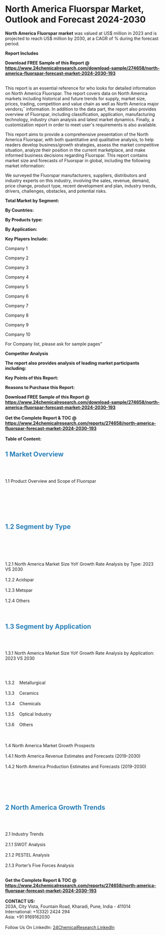 <h1>North America Fluorspar Market, Outlook and Forecast 2024-2030</h1><p><strong>North America</strong> <strong>Fluorspar market</strong> was valued at US$ million in 2023 and is projected to reach US$ million by 2030, at a CAGR of % during the forecast period.</p><p>
</p><p><strong>Report Includes</strong></p><div><b>Download FREE Sample of this Report @ 
            <a href="https://www.24chemicalresearch.com/download-sample/274658/north-america-fluorspar-forecast-market-2024-2030-193">
            https://www.24chemicalresearch.com/download-sample/274658/north-america-fluorspar-forecast-market-2024-2030-193</a></b></div><br><p>
This report is an essential reference for who looks for detailed information on North America Fluorspar. The report covers data on North America markets including historical and future trends for supply, market size, prices, trading, competition and value chain as well as North America major vendors¡¯ information. In addition to the data part, the report also provides overview of Fluorspar, including classification, application, manufacturing technology, industry chain analysis and latest market dynamics. Finally, a customization report in order to meet user's requirements is also available.</p><p>
</p><p>This report aims to provide a comprehensive presentation of the North America Fluorspar, with both quantitative and qualitative analysis, to help readers develop business/growth strategies, assess the market competitive situation, analyze their position in the current marketplace, and make informed business decisions regarding Fluorspar. This report contains market size and forecasts of Fluorspar in global, including the following market information:</p><p>
We surveyed the Fluorspar manufacturers, suppliers, distributors and industry experts on this industry, involving the sales, revenue, demand, price change, product type, recent development and plan, industry trends, drivers, challenges, obstacles, and potential risks.</p><p>
</p><p><strong>Total Market by Segment:</strong></p><p>
<strong>By Countries:</strong></p><p>
</p><p></p><p>
</p><p>
<strong>By Products type:</strong></p><p>
</p><p>
<strong>By Application:</strong></p><p>
</p><p>
<strong>Key Players Include:</strong></p><p>
</p><p>Company 1</p><p>
Company 2</p><p>
Company 3</p><p>
Company 4</p><p>
Company 5</p><p>
Company 6</p><p>
Company 7</p><p>
Company 8</p><p>
Company 9</p><p>
Company 10</p><p>
For Company list, please ask for sample pages”</p><p>
<strong>Competitor Analysis</strong></p><p>
</p><p><strong>The report also provides analysis of leading market participants including:</strong></p><p>
</p><p>
</p><p><strong>Key Points of this Report:</strong></p><p>
</p><p>
</p><p><strong>Reasons to Purchase this Report:</strong></p><p>
</p><div><b>Download FREE Sample of this Report @ 
            <a href="https://www.24chemicalresearch.com/download-sample/274658/north-america-fluorspar-forecast-market-2024-2030-193">
            https://www.24chemicalresearch.com/download-sample/274658/north-america-fluorspar-forecast-market-2024-2030-193</a></b></div><br><div><b>Get the Complete Report & TOC @ 
            <a href="https://www.24chemicalresearch.com/reports/274658/north-america-fluorspar-forecast-market-2024-2030-193">
            https://www.24chemicalresearch.com/reports/274658/north-america-fluorspar-forecast-market-2024-2030-193</a></b></div><br>
            <b>Table of Content:</b><p><h2><strong><span style="color:#2980b9">1 Market Overview&nbsp;&nbsp;</span></strong> &nbsp;</h2><br />
<br />
<p>1.1 Product Overview and Scope of Fluorspar&nbsp;&nbsp;</p><br />
<br />
<h2>&nbsp;<br /><br />
<span style="color:#2980b9"><strong>1.2 Segment by Type&nbsp;&nbsp;</strong></span> &nbsp;</h2><br />
<br />
<p><br /><br />
1.2.1 North America Market Size YoY Growth Rate Analysis by Type: 2023 VS 2030&nbsp;&nbsp; &nbsp;<br /><br />
1.2.2 Acidspar&nbsp;&nbsp; &nbsp;<br /><br />
1.2.3 Metspar<br /><br />
1.2.4 Others<br /><br />
<br />
<h2><strong><span style="color:#2980b9">1.3 Segment by Application&nbsp;&nbsp; &nbsp;</span></strong></h2><br />
<br />
<p>1.3.1 North America Market Size YoY Growth Rate Analysis by Application: 2023 VS 2030&nbsp;&nbsp; &nbsp;</p><br />
<br />
<p>1.3.2&nbsp;&nbsp; &nbsp;Metallurgical<br /><br />
1.3.3&nbsp;&nbsp; &nbsp;Ceramics<br /><br />
1.3.4&nbsp;&nbsp; &nbsp;Chemicals<br /><br />
1.3.5&nbsp;&nbsp; &nbsp;Optical Industry<br /><br />
1.3.6&nbsp;&nbsp; &nbsp;Others<br /><br />
&nbsp;&nbsp; &nbsp;<br /><br />
1.4 North America Market Growth Prospects&nbsp;&nbsp; &nbsp;<br /><br />
1.4.1 North America Revenue Estimates and Forecasts (2019-2030)&nbsp;&nbsp; &nbsp;<br /><br />
1.4.2 North America Production Estimates and Forecasts (2019-2030)<br /><br />
&nbsp;&nbsp; &nbsp;</p><br />
<br />
<h2><strong><span style="color:#2980b9">2 North America Growth Trends&nbsp;</span></strong>&nbsp; &nbsp;</h2><br />
<br />
<p>2.1 Industry Trends&nbsp;&nbsp; &nbsp;<br /><br />
2.1.1 SWOT Analysis&nbsp;&nbsp; &nbsp;<br /><br />
2.1.2 PESTEL Analysis&nbsp;&nbsp; &nbsp;<br /><br />
2.1.3 Porter&rsquo;s Five Forces Analysis&nbsp;&nbsp; &nbsp;<br /><br />
</p><div><b>Get the Complete Report & TOC @ 
            <a href="https://www.24chemicalresearch.com/reports/274658/north-america-fluorspar-forecast-market-2024-2030-193">
            https://www.24chemicalresearch.com/reports/274658/north-america-fluorspar-forecast-market-2024-2030-193</a></b></div><br><b>CONTACT US:</b><br>
            203A, City Vista, Fountain Road, Kharadi, Pune, India - 411014<br>
            International: +1(332) 2424 294<br>
            Asia: +91 9169162030 <br><br>
            Follow Us On LinkedIn: <a href="https://www.linkedin.com/company/24chemicalresearch/">24ChemicalResearch LinkedIn</a>